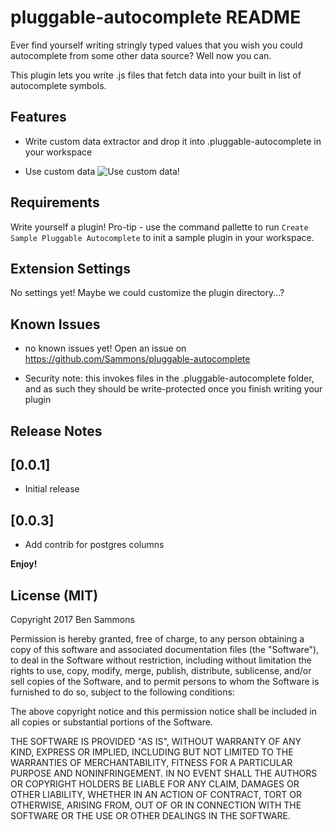 # pluggable-autocomplete README

Ever find yourself writing stringly typed values that you wish you could autocomplete from some other data source? Well now you can.

This plugin lets you write .js files that fetch data into your built in list of autocomplete symbols.

## Features

- Write custom data extractor and drop it into .pluggable-autocomplete in your workspace

- Use custom data
![Use custom data!](sample.gif)



## Requirements

Write yourself a plugin! Pro-tip - use the command pallette to run `Create Sample Pluggable Autocomplete` to init a sample plugin in your workspace.

## Extension Settings

No settings yet!
Maybe we could customize the plugin directory...?

## Known Issues

- no known issues yet! Open an issue on https://github.com/Sammons/pluggable-autocomplete

- Security note: this invokes files in the
.pluggable-autocomplete folder, and as such they should
be write-protected once you finish writing your plugin

## Release Notes

## [0.0.1]
- Initial release

## [0.0.3]
- Add contrib for postgres columns

**Enjoy!**

## License (MIT)

Copyright 2017 Ben Sammons

Permission is hereby granted, free of charge, to any person obtaining a copy of this software and associated documentation files (the "Software"), to deal in the Software without restriction, including without limitation the rights to use, copy, modify, merge, publish, distribute, sublicense, and/or sell copies of the Software, and to permit persons to whom the Software is furnished to do so, subject to the following conditions:

The above copyright notice and this permission notice shall be included in all copies or substantial portions of the Software.

THE SOFTWARE IS PROVIDED "AS IS", WITHOUT WARRANTY OF ANY KIND, EXPRESS OR IMPLIED, INCLUDING BUT NOT LIMITED TO THE WARRANTIES OF MERCHANTABILITY, FITNESS FOR A PARTICULAR PURPOSE AND NONINFRINGEMENT. IN NO EVENT SHALL THE AUTHORS OR COPYRIGHT HOLDERS BE LIABLE FOR ANY CLAIM, DAMAGES OR OTHER LIABILITY, WHETHER IN AN ACTION OF CONTRACT, TORT OR OTHERWISE, ARISING FROM, OUT OF OR IN CONNECTION WITH THE SOFTWARE OR THE USE OR OTHER DEALINGS IN THE SOFTWARE.

